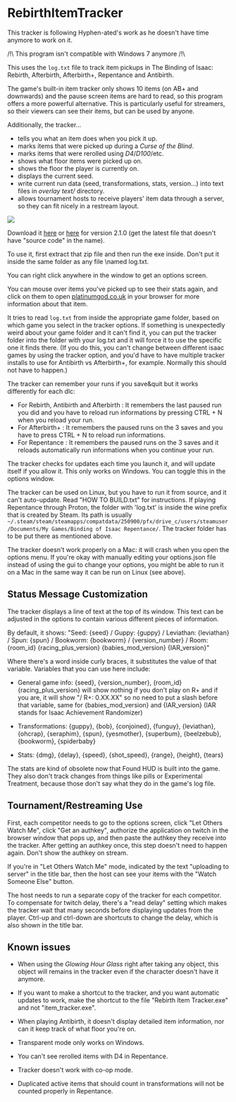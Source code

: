 # RebirthItemTracker

This tracker is following Hyphen-ated's work as he doesn't have time anymore to work on it.

/!\ This program isn't compatible with Windows 7 anymore /!\

This uses the `log.txt` file to track item pickups in The Binding of Isaac: Rebirth, Afterbirth, Afterbirth+, Repentance and Antibirth.

The game's built-in item tracker only shows 10 items (on AB+ and downwards) and the pause screen items are hard to read, so this program offers
a more powerful alternative. This is particularly useful for streamers, so their viewers can see their items, but can
be used by anyone.

Additionally, the tracker...

- tells you what an item does when you pick it up.
- marks items that were picked up during a _Curse of the Blind_.
- marks items that were rerolled using _D4_/_D100_/etc.
- shows what floor items were picked up on.
- shows the floor the player is currently on.
- displays the current seed.
- write current run data (seed, transformations, stats, version...) into text files in _overlay text/_ directory.
- allows tournament hosts to receive players' item data through a server, so they can fit nicely in a restream layout.

![](https://i.imgur.com/6kXiYpj.png)

Download it [here](https://github.com/rchardon/RebirthItemTracker/releases) or [here](https://github.com/Hyphen-ated/RebirthItemTracker/releases) for version 2.1.0
(get the latest file that doesn't have "source code" in the name).

To use it, first extract that zip file and then run the exe inside. Don't put it inside the same folder as any file
\named log.txt.

You can right click anywhere in the window to get an options screen.

You can mouse over items you've picked up to see their stats again, and click on them to open
[platinumgod.co.uk](http://platinumgod.co.uk/) in your browser for more information about that item.

It tries to read `log.txt` from inside the appropriate game folder, based on which game you select in the tracker options.
If something is unexpectedly weird about your game folder and it can't find it, you can put the tracker folder into the
folder with your log.txt and it will force it to use the specific one it finds there. (If you do this, you can't change
between different isaac games by using the tracker option, and you'd have to have multiple tracker installs to use for
Antibirth vs Afterbirth+, for example. Normally this should not have to happen.)

The tracker can remember your runs if you save&quit but it works differently for each dlc:

- For Rebirth, Antibirth and Afterbirth : It remembers the last paused run you did and you have to reload run informations
  by pressing CTRL + N when you reload your run.
- For Afterbirth+ : It remembers the paused runs on the 3 saves and you have to press CTRL + N to reload run informations.
- For Repentance : It remembers the paused runs on the 3 saves and it reloads automatically run informations when you continue
  your run.

The tracker checks for updates each time you launch it, and will update itself if you allow it. This only works on Windows.
You can toggle this in the options window.

The tracker can be used on Linux, but you have to run it from source, and it can't auto-update.
Read "HOW TO BUILD.txt" for instructions.
If playing Repentance through Proton, the folder with 'log.txt' is inside the wine prefix that is created by Steam.
Its path is usually
` ~/.steam/steam/steamapps/compatdata/250900/pfx/drive_c/users/steamuser/Documents/My Games/Binding of Isaac Repentance/`.
The tracker folder has to be put there as mentioned above.

The tracker doesn't work properly on a Mac: it will crash when you open the options menu. If you're okay with manually
editing your options.json file instead of using the gui to change your options, you might be able to run it on a Mac in
the same way it can be run on Linux (see above).

## Status Message Customization

The tracker displays a line of text at the top of its window. This text can be adjusted in the options to contain various
different pieces of information.

By default, it shows:
"Seed: {seed} / Guppy: {guppy} / Leviathan: {leviathan} / Spun: {spun} / Bookworm: {bookworm} / {version_number} / Room: {room_id} {racing_plus_version} {babies_mod_version} {IAR_version}"

Where there's a word inside curly braces, it substitutes the value of that variable.
Variables that you can use here include:

- General game info: {seed}, {version_number}, {room_id}
  {racing_plus_version} will show nothing if you don't play on R+ and if you are, it will show "/ R+: 0.XX.XX" so no need to put a slash
  before that variable, same for {babies_mod_version} and {IAR_version} (IAR stands for Isaac Achievement Randomizer)

- Transformations: {guppy}, {bob}, {conjoined}, {funguy}, {leviathan}, {ohcrap}, {seraphim}, {spun}, {yesmother}, {superbum}, {beelzebub}, {bookworm}, {spiderbaby}

- Stats: {dmg}, {delay}, {speed}, {shot_speed}, {range}, {height}, {tears}

The stats are kind of obsolete now that Found HUD is built into the game. They also don't track changes from things like
pills or Experimental Treatment, because those don't say what they do in the game's log file.

## Tournament/Restreaming Use

First, each competitor needs to go to the options screen, click "Let Others Watch Me", click "Get an authkey", authorize
the application on twitch in the browser window that pops up, and then paste the authkey they receive into the tracker.
After getting an authkey once, this step doesn't need to happen again. Don't show the authkey on stream.

If you're in "Let Others Watch Me" mode, indicated by the text "uploading to server" in the title bar, then the host can
see your items with the "Watch Someone Else" button.

The host needs to run a separate copy of the tracker for each competitor. To compensate for twitch delay, there's a
"read delay" setting which makes the tracker wait that many seconds before displaying updates from the player.
Ctrl-up and ctrl-down are shortcuts to change the delay, which is also shown in the title bar.

## Known issues

- When using the _Glowing Hour Glass_ right after taking any object, this object will remains in the tracker even if the
  character doesn't have it anymore.

- If you want to make a shortcut to the tracker, and you want automatic updates to work, make the shortcut to the file
  "Rebirth Item Tracker.exe" and not "item_tracker.exe".

- When playing Antibirth, it doesn't display detailed item information, nor can it keep track of what floor you're on.

- Transparent mode only works on Windows.

- You can't see rerolled items with D4 in Repentance.

- Tracker doesn't work with co-op mode.

- Duplicated active items that should count in transformations will not be counted properly in Repentance.

